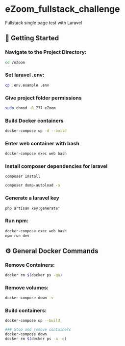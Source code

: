 # eZoom_fullstack_challenge
Fullstack single page test with Laravel

## 🚀 Getting Started

### Navigate to the Project Directory:
```bash
cd /eZoom
```

### Set laravel .env:
```bash
cp .env.example .env
```

### Give project folder permissions
```bash
sudo chmod -R 777 eZoom
```

### Build Docker containers
```bash
docker-compose up -d --build
```

### Enter web container with bash
```bash
docker-compose exec web bash
```

### Install composer dependencies for laravel
```bash
composer install

composer dump-autoload -o
```
### Generate a laravel key
```bash
php artisan key:generate"
```

### Run npm:
```bash
docker-compose exec web bash
npm run dev
```


## ⚙️ General Docker Commands

### Remove Containers:
```bash
docker rm $(docker ps -qa)
```

### Remove volumes:
```bash
docker-compose down -v
```

### Build containers:
```bash
docker-compose up --build
```

```bash
### Stop and remove containers
docker-compose down
docker rm $(docker ps -a -q)
```